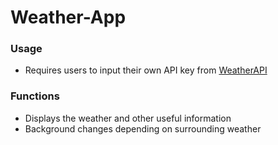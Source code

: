 # Weather-App

### **Usage**
- Requires users to input their own API key from [WeatherAPI](weatherapi.com)

### **Functions**
- Displays the weather and other useful information
- Background changes depending on surrounding weather

